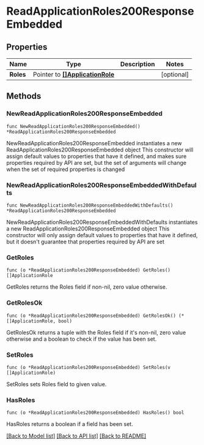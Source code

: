 # ReadApplicationRoles200ResponseEmbedded

## Properties

Name | Type | Description | Notes
------------ | ------------- | ------------- | -------------
**Roles** | Pointer to [**[]ApplicationRole**](ApplicationRole.md) |  | [optional] 

## Methods

### NewReadApplicationRoles200ResponseEmbedded

`func NewReadApplicationRoles200ResponseEmbedded() *ReadApplicationRoles200ResponseEmbedded`

NewReadApplicationRoles200ResponseEmbedded instantiates a new ReadApplicationRoles200ResponseEmbedded object
This constructor will assign default values to properties that have it defined,
and makes sure properties required by API are set, but the set of arguments
will change when the set of required properties is changed

### NewReadApplicationRoles200ResponseEmbeddedWithDefaults

`func NewReadApplicationRoles200ResponseEmbeddedWithDefaults() *ReadApplicationRoles200ResponseEmbedded`

NewReadApplicationRoles200ResponseEmbeddedWithDefaults instantiates a new ReadApplicationRoles200ResponseEmbedded object
This constructor will only assign default values to properties that have it defined,
but it doesn't guarantee that properties required by API are set

### GetRoles

`func (o *ReadApplicationRoles200ResponseEmbedded) GetRoles() []ApplicationRole`

GetRoles returns the Roles field if non-nil, zero value otherwise.

### GetRolesOk

`func (o *ReadApplicationRoles200ResponseEmbedded) GetRolesOk() (*[]ApplicationRole, bool)`

GetRolesOk returns a tuple with the Roles field if it's non-nil, zero value otherwise
and a boolean to check if the value has been set.

### SetRoles

`func (o *ReadApplicationRoles200ResponseEmbedded) SetRoles(v []ApplicationRole)`

SetRoles sets Roles field to given value.

### HasRoles

`func (o *ReadApplicationRoles200ResponseEmbedded) HasRoles() bool`

HasRoles returns a boolean if a field has been set.


[[Back to Model list]](../README.md#documentation-for-models) [[Back to API list]](../README.md#documentation-for-api-endpoints) [[Back to README]](../README.md)


